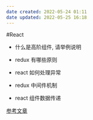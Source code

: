 ```yaml
---
date created: 2022-05-24 01:11
date updated: 2022-05-25 16:18
---
```


#React

- 什么是高阶组件, 请举例说明

- redux 有哪些原则

- react 如何处理异常

- redux 中间件机制

- react 组件数据传递

 [参考文章](http://suressk.com/interview/summary/index.html)
